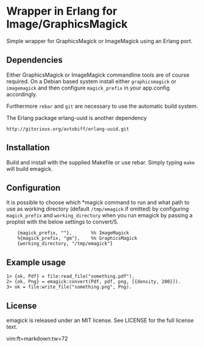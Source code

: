 # Wrapper in Erlang for Image/GraphicsMagick

Simple wrapper for GraphicsMagick or ImageMagick using an Erlang port.


## Dependencies

Either GraphicsMagick or ImageMagick commandline tools are of course
required. On a Debian based system install either `graphicsmagick` or
`imagemagick` and then configure `magick_prefix` in your app.config
accordingly.

Furthermore `rebar` and `git` are necessary to use the automatic build
system.

The Erlang package erlang-uuid is another dependency

    http://gitorious.org/avtobiff/erlang-uuid.git


## Installation

Build and install with the supplied Makefile or use rebar. Simply typing
`make` will build emagick.


## Configuration

It is possible to choose which \*magick command to run and what path to
use as working directory (default `/tmp/emagick` if omitted) by
configuring `magick_prefix` and `working_directory` when you run emagick
by passing a proplist with the below settings to convert/5.

        {magick_prefix, ""},       %% ImageMagick
        %{magick_prefix, "gm"},    %% GraphicsMagick
        {working_directory, "/tmp/emagick"}


## Example usage

    1> {ok, Pdf} = file:read_file("something.pdf").
    2> {ok, Png} = emagick:convert(Pdf, pdf, png, [{density, 200}]).
    3> ok = file:write_file("something.png", Png).


## License

emagick is released under an MIT license. See LICENSE for the full
license text.


 vim:ft=markdown:tw=72
